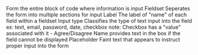Form 
	the entire block of code where information is input
Fieldset
	Seperates the form into multiple sections for input
Label
	The label of "name" of each field within a fieldset
Input type 
	Classifies the type of text input into the field
		ex: text, email, password, date, checkbox
			note: Checkbox has a "value" associated with it
					- Agree/Disagree
Name
	provides text in the box if the field cannot be displayed
Placeholder
	Faint text that appears to instruct proper input into the form